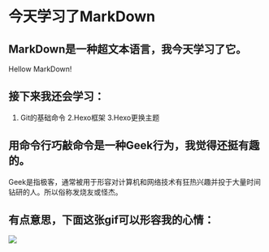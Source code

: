 # 今天学习了MarkDown

## MarkDown是一种超文本语言，我今天学习了它。

Hellow MarkDown!

## 接下来我还会学习：

1. Git的基础命令
2.Hexo框架
3.Hexo更换主题

## 用命令行巧敲命令是一种**Geek**行为，我觉得还挺有趣的。

Geek是指极客，通常被用于形容对计算机和网络技术有狂热兴趣并投于大量时间钻研的人。所以俗称发烧友或怪杰。

## 有点意思，下面这张gif可以形容我的心情：
![](https://qgt-style.oss-cn-hangzhou.aliyuncs.com/newcoursep4/g1/g1-2-2/tenor.gif)
